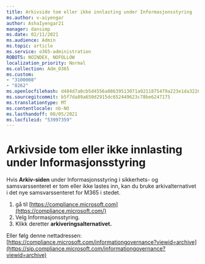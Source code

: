 ```yaml
---
title: Arkivside tom eller ikke innlasting under Informasjonsstyring
ms.author: v-aiyengar
author: AshaIyengar21
manager: dansimp
ms.date: 02/11/2021
ms.audience: Admin
ms.topic: article
ms.service: o365-administration
ROBOTS: NOINDEX, NOFOLLOW
localization_priority: Normal
ms.collection: Adm_O365
ms.custom:
- "3100008"
- "8262"
ms.openlocfilehash: d484d7a0cb5d4556a08639513071a9211875479a223e1da3228c7074fadcf4c8
ms.sourcegitcommit: b5f7da89a650d2915dc652449623c78be6247175
ms.translationtype: MT
ms.contentlocale: nb-NO
ms.lasthandoff: 08/05/2021
ms.locfileid: "53997359"
---
```

# <a name="archive-page-blank-or-not-loading-under-information-governance"></a>Arkivside tom eller ikke innlasting under Informasjonsstyring

Hvis **Arkiv-siden** under Informasjonsstyring i sikkerhets- og samsvarssenteret  er tom eller ikke lastes inn, kan du bruke arkivalternativet i det nye samsvarssenteret for M365 i stedet.

1. gå til [https://compliance.microsoft.com](https://compliance.microsoft.com/)
1. Velg Informasjonsstyring.
1. Klikk deretter **arkiveringsalternativet.**

Eller følg denne nettadressen: [https://compliance.microsoft.com/informationgovernance?viewid=archive](https://sip.compliance.microsoft.com/informationgovernance?viewid=archive)